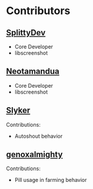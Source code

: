 # Contributors
<!-- https://api.github.com/repos/madrigalstreetcartel/neuz/contributors -->

## [SplittyDev](https://github.com/SplittyDev)

- Core Developer
- libscreenshot

## [Neotamandua](https://github.com/Neotamandua)

- Core Developer
- libscreenshot

## [Slyker](https://github.com/Slyker)

Contributions:
- Autoshout behavior

## [genoxalmighty](https://github.com/genoxalmighty)

Contributions:
- Pill usage in farming behavior
